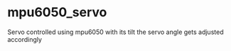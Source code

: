 # mpu6050_servo
Servo controlled using mpu6050 with its tilt the servo angle gets adjusted accordingly
